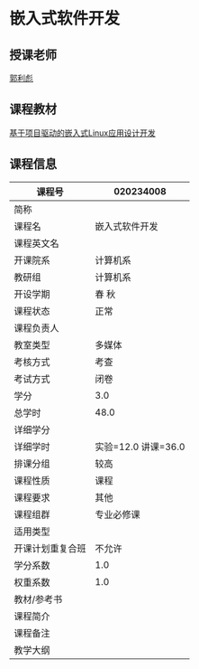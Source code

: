 # 嵌入式软件开发

## 授课老师

[郭利彪](http://xxyjs.imut.edu.cn/info/1066/1778.htm)

## 课程教材

[基于项目驱动的嵌入式Linux应用设计开发](http://www.tup.tsinghua.edu.cn/bookscenter/book_06734402.html)

## 课程信息

课程号|020234008
------|---------
简称|
课程名|嵌入式软件开发
课程英文名|
开课院系|计算机系
教研组|计算机系
开设学期|春 秋
课程状态|正常
课程负责人|
教室类型|多媒体
考核方式|考查
考试方式|闭卷
学分|3.0
总学时|48.0
详细学分|
详细学时|实验=12.0  讲课=36.0
排课分组|较高
课程性质|课程
课程要求|其他
课程组群|专业必修课
适用类型|
开课计划重复合班|不允许
学分系数|1.0
权重系数|1.0
教材/参考书|
课程简介|
课程备注|
教学大纲|
